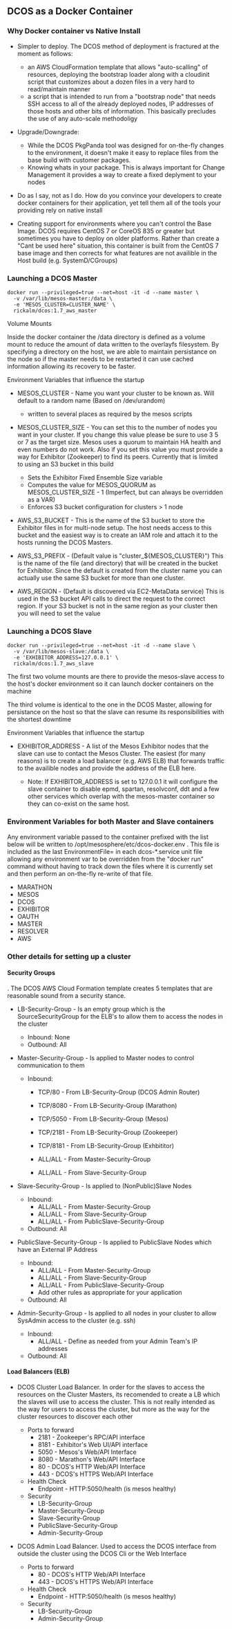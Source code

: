 ## DCOS as a Docker Container

### Why Docker container vs Native Install

- Simpler to deploy. The DCOS method of deployment is fractured at the moment as follows:
  - an AWS CloudFormation template that allows "auto-scalling" of resources, deploying the bootstrap loader along with a cloudinit script that customizes about a dozen files in a very hard to read/maintain manner
  - a script that is intended to run from a "bootstrap node" that needs SSH access to all of the already deployed nodes, IP addresses of those hosts and other bits of information. This basically precludes the use of any auto-scale methodoligy

- Upgrade/Downgrade:
  - While the DCOS PkgPanda tool was designed for on-the-fly changes to the environment, it doesn't make it easy to replace files from the base build with customer packages.
  - Knowing whats in your package. This is always important for Change Management it provides a way to create a fixed deplyment to your nodes

- Do as I say, not as I do. How do you convince your developers to create docker containers for their application, yet tell them all of the tools your providing rely on native install

- Creating support for environments where you can't control the Base Image. DCOS requires CentOS 7 or CoreOS 835 or greater but sometimes you have to deploy on older platforms. Rather than create a "Cant be used here" situation, this container is built from the CentOS 7 base image and then corrects for what features are not availible in the Host build (e.g. SystemD/CGroups)


### Launching a DCOS Master

```
docker run --privileged=true --net=host -it -d --name master \
  -v /var/lib/mesos-master:/data \
  -e 'MESOS_CLUSTER=CLUSTER_NAME' \
  rickalm/dcos:1.7_aws_master
```

Volume Mounts

Inside the docker container the /data directory is defined as a volume mount to reduce the amount of data written to the overlayfs filesystem. By specifying a directory on the host, we are able to maintain persistance on the node so if the master needs to be restarted it can use cached information allowing its recovery to be faster.

Environment Variables that influence the startup

- MESOS_CLUSTER - Name you want your cluster to be known as. Will default to a random name (Based on /dev/urandom)
  - written to several places as required by the mesos scripts

- MESOS_CLUSTER_SIZE - You can set this to the number of nodes you want in your cluster. If you change this value please be sure to use 3 5 or 7 as the target size. Mesos uses a quorum to maintain HA health and even numbers do not work. Also if you set this value you must provide a way for Exhibitor (Zookeeper) to find its peers. Currently that is limited to using an S3 bucket in this build

  - Sets the Exhibitor Fixed Ensemble Size variable
  - Computes the value for MESOS_QUORUM as MESOS_CLUSTER_SIZE - 1 (Imperfect, but can always be overridden as a VAR)
  - Enforces S3 bucket configuration for clusters > 1 node 

- AWS_S3_BUCKET - This is the name of the S3 bucket to store the Exhibitor files in for multi-node setup. The host needs access to this bucket and the easiest way is to create an IAM role and attach it to the hosts running the DCOS Masters.

- AWS_S3_PREFIX - (Default value is "cluster_${MESOS_CLUSTER}") This is the name of the file (and directory) that will be created in the  bucket for Exhibitor. Since the default is created from the cluster name you can actually use the same S3 bucket for more than one cluster.

- AWS_REGION - (Default is discovered via EC2-MetaData service) This is used in the S3 bucket API calls to direct the request to the correct region. If your S3 bucket is not in the same region as your cluster then you will need to set the value


### Launching a DCOS Slave

```
docker run --privileged=true --net=host -it -d --name slave \
  -v /var/lib/mesos-slave:/data \
  -e 'EXHIBITOR_ADDRESS=127.0.0.1' \
  rickalm/dcos:1.7_aws_slave
```

The first two volume mounts are there to provide the mesos-slave access to the host's docker environment so it can launch docker containers on the machine

The third volume is identical to the one in the DCOS Master, allowing for persistance on the host so that the slave can resume its responsibilities with the shortest downtime

Environment Variables that influence the startup

- EXHIBITOR_ADDRESS - A list of the Mesos Exhibitor nodes that the slave can use to contact the Mesos Cluster. The easiest (for many reasons) is to create a load balancer (e.g. AWS ELB) that forwards traffic to the availible nodes and provide the address of the ELB here.

  - Note: If EXHIBITOR_ADDRESS is set to 127.0.0.1 it will configure the slave container to disable epmd, spartan, resolvconf, ddt and a few other services which overlap with the mesos-master container so they can co-exist on the same host. 


### Environment Variables for both Master and Slave containers

Any environment variable passed to the container prefixed with the list below will be written to /opt/mesosphere/etc/dcos-docker.env . This file is included as the last EnvironmentFile= in each dcos-*.service unit file allowing any environment var to be overridden from the "docker run" command without having to track down the files where it is currently set and then perform an on-the-fly re-write of that file. 

- MARATHON
- MESOS
- DCOS
- EXHIBITOR
- OAUTH
- MASTER
- RESOLVER
- AWS

### Other details for setting up a cluster

#### Security Groups
.
The DCOS AWS Cloud Formation template creates 5 templates that are reasonable sound from a security stance.

- LB-Security-Group - Is an empty group which is the SourceSecurityGroup for the ELB's to allow them to access the nodes in the cluster
  - Inbound: None
  - Outbound: All

- Master-Security-Group - Is applied to Master nodes to control communication to them
  - Inbound:
    - TCP/80 - From LB-Security-Group (DCOS Admin Router)
    - TCP/8080 - From LB-Security-Group (Marathon)
    - TCP/5050 - From LB-Security-Group (Mesos)
    - TCP/2181 - From LB-Security-Group (Zookeeper)
    - TCP/8181 - From LB-Security-Group (Exhbititor)

    - ALL/ALL - From Master-Security-Group
    - ALL/ALL - From Slave-Security-Group

- Slave-Security-Group - Is applied to (NonPublic)Slave Nodes
  - Inbound:
    - ALL/ALL - From Master-Security-Group
    - ALL/ALL - From Slave-Security-Group
    - ALL/ALL - From PublicSlave-Security-Group
  - Outbound: All

- PublicSlave-Security-Group - Is applied to PublicSlave Nodes which have an External IP Address
  - Inbound:
    - ALL/ALL - From Master-Security-Group
    - ALL/ALL - From Slave-Security-Group
    - ALL/ALL - From PublicSlave-Security-Group
    - Add other rules as appropriate for your application
  - Outbound: All

- Admin-Security-Group - Is applied to all nodes in your cluster to allow SysAdmin access to the cluster (e.g. ssh)
  - Inbound:
    - ALL/ALL - Define as needed from your Admin Team's IP addresses
  - Outbound: All

#### Load Balancers (ELB)

- DCOS Cluster Load Balancer. In order for the slaves to access the resources on the Cluster Masters, its recomended to create a LB which the slaves will use to access the cluster. This is not really intended as the way for users to access the cluster, but more as the way for the cluster resources to discover each other
  - Ports to forward
    - 2181 - Zookeeper's RPC/API interface
    - 8181 - Exhibitor's Web UI/API interface
    - 5050 - Mesos's Web/API Interface
    - 8080 - Marathon's Web/API Interface
    - 80 - DCOS's HTTP Web/API Interface
    - 443 - DCOS's HTTPS Web/API Interface
  - Health Check
    - Endpoint - HTTP:5050/health (is mesos healthy)
  - Security
    - LB-Security-Group
    - Master-Security-Group
    - Slave-Security-Group
    - PublicSlave-Security-Group
    - Admin-Security-Group

- DCOS Admin Load Balancer. Used to access the DCOS interface from outside the cluster using the DCOS Cli or the Web Interface 
  - Ports to forward
    - 80 - DCOS's HTTP Web/API Interface
    - 443 - DCOS's HTTPS Web/API Interface
  - Health Check
    - Endpoint - HTTP:5050/health (is mesos healthy)
  - Security
    - LB-Security-Group
    - Admin-Security-Group

